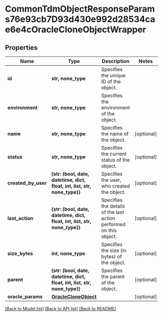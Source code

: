 # CommonTdmObjectResponseParams76e93cb7D93d430e992d28534cae6e4cOracleCloneObjectWrapper


## Properties
Name | Type | Description | Notes
------------ | ------------- | ------------- | -------------
**id** | **str, none_type** | Specifies the unique ID of the object. | 
**environment** | **str, none_type** | Specifies the environment of the object. | 
**name** | **str, none_type** | Specifies the name of the object. | [optional] 
**status** | **str, none_type** | Specifies the current status of the object. | [optional] 
**created_by_user** | **{str: (bool, date, datetime, dict, float, int, list, str, none_type)}** | Specifies the user, who created the object. | [optional] 
**last_action** | **{str: (bool, date, datetime, dict, float, int, list, str, none_type)}** | Specifies the details of the last action performed on this object. | [optional] 
**size_bytes** | **int, none_type** | Specifies the size (in bytes) of the object. | [optional] 
**parent** | **{str: (bool, date, datetime, dict, float, int, list, str, none_type)}** | Specifies the parent of the object. | [optional] 
**oracle_params** | [**OracleCloneObject**](OracleCloneObject.md) |  | [optional] 

[[Back to Model list]](../README.md#documentation-for-models) [[Back to API list]](../README.md#documentation-for-api-endpoints) [[Back to README]](../README.md)


